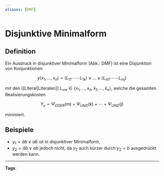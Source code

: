 ```yaml
---
aliases: [DMF]
---
```


# Disjunktive Minimalform

## Definition

Ein Ausdruck in disjunktiver Minimalform (Abk.: DMF) ist eine Disjunktion von Konjunktionen

$$
y\left(x_{1}, \ldots, x_{n}\right)=\left(L_{11} \cdots \cdots L_{1 k}\right) \vee \ldots \vee\left(L_{m 1} \cdots \cdots L_{m j}\right)
$$

mit den [[Literal|Literalen]] $L_{v w} \in\left\{x_{1}, \ldots, x_{n}, \bar{x}_{1}, \ldots, \bar{x}_{n}\right\}$, welche die gesamten Realisierungskosten

$$
Y_{y}=\Psi_{O D E R}(m)+\Psi_{U N D}(k)+\cdots+\Psi_{U N D}(j)
$$

minimiert.

## Beispiele

- $y_{1}=\bar{a} b \vee a \bar{b}$ ist in disjunktiver Minimalform,
- $y_{2}=\bar{a} b \vee a b$ jedoch nicht, da $y_{2}$ auch kürzer durch $y_{2}=b$ ausgedrückt werden kann.

---

**Tags**:
